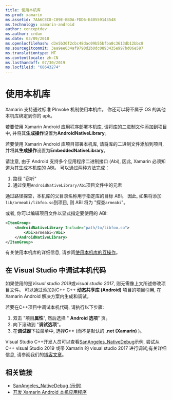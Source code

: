 ```yaml
---
title: 使用本机库
ms.prod: xamarin
ms.assetid: 7AA6CEC8-C09E-BBDA-FDD6-E40559143548
ms.technology: xamarin-android
author: conceptdev
ms.author: crdun
ms.date: 03/09/2018
ms.openlocfilehash: d3e5b36f2cbc48dac09b55bfba8c3613db12bbc8
ms.sourcegitcommit: 3ea9ee034af9790d2b0dc0893435e997bd06e587
ms.translationtype: MT
ms.contentlocale: zh-CN
ms.lasthandoff: 07/30/2019
ms.locfileid: "68643274"
---
```

# <a name="using-native-libraries"></a>使用本机库

Xamarin 支持通过标准 PInvoke 机制使用本机库。 你还可以将不属于 OS 的其他本机库绑定到你的 apk。

若要使用 Xamarin Android 应用程序部署本机库, 请将库的二进制文件添加到项目中, 并将其**生成操作**设置为**AndroidNativeLibrary**。

若要使用 Xamarin Android 库项目部署本机库, 请将库的二进制文件添加到项目, 并将其**生成操作**设置为**EmbeddedNativeLibrary**。

请注意, 由于 Android 支持多个应用程序二进制接口 (Abi), 因此, Xamarin 必须知道为其生成本机库的 ABI。
可以通过两种方法完成：

1.  路径 "窃听"
1.  通过使用`AndroidNativeLibrary/Abi`项目文件中的元素


通过路径探查，本机库的父目录名称用于指定库的目标 ABI。 因此, 如果将添加`lib/armeabi/libfoo.so`到项目, 则 ABI 将为 "探查`armeabi`"。

或者, 你可以编辑项目文件以显式指定要使用的 ABI:

```xml
<ItemGroup>
    <AndroidNativeLibrary Include="path/to/libfoo.so">
        <Abi>armeabi</Abi>
    </AndroidNativeLibrary>
</ItemGroup>
```

有关使用本机库的详细信息, 请参阅[使用本机库的互操作](https://www.mono-project.com/docs/advanced/pinvoke/)。

## <a name="debugging-native-code-with-visual-studio"></a>在 Visual Studio 中调试本机代码

如果使用的是*Visual studio 2019*或*visual studio 2017*, 则无需像上文所述修改项目文件。
可以通过添加对C++ C++ **动态共享库 (Android)** 项目的项目引用, 在 Xamarin Android 解决方案内生成和调试。

若要在C++项目中调试本机代码, 请执行以下步骤:

1. 双击 "项目**属性**", 然后选择 " **Android 选项**" 页。
2. 向下滚动到 "**调试选项**"。
3. 在**调试器**下拉菜单中, 选择**C++** (而不是默认的 **.net (Xamarin)** )。

Visual Studio C++开发人员可以查看[SanAngeles_NativeDebug](https://docs.microsoft.com/samples/xamarin/monodroid-samples/sanangeles-ndk)示例, 尝试从C++ visual Studio 2019 或带 Xamarin 的 visual studio 2017 进行调试;有关详细信息, 请参阅我们的[博客文章](https://blog.xamarin.com/build-and-debug-c-libraries-in-xamarin-android-apps-with-visual-studio-2015/)。



## <a name="related-links"></a>相关链接

- [SanAngeles_NativeDebug (示例)](https://docs.microsoft.com/samples/xamarin/monodroid-samples/sanangeles-ndk)
- [开发 Xamarin Android 本机应用程序](https://blogs.msdn.microsoft.com/vcblog/2015/02/23/developing-xamarin-android-native-applications/)
